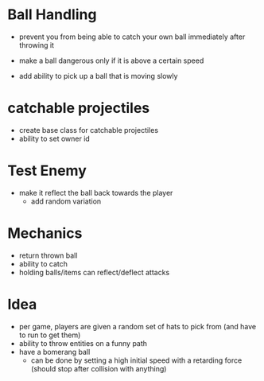 # Ball Handling
- prevent you from being able to catch your own ball immediately after throwing it

- make a ball dangerous only if it is above a certain speed
- add ability to pick up a ball that is moving slowly

# catchable projectiles
- create base class for catchable projectiles
- ability to set owner id


# Test Enemy
- make it reflect the ball back towards the player
    - add random variation 


# Mechanics
- return thrown ball
- ability to catch
- holding balls/items can reflect/deflect attacks


# Idea
- per game, players are given a random set of hats to pick from (and have to run to get them)
- ability to throw entities on a funny path
- have a bomerang ball
    - can be done by setting a high initial speed with a retarding force (should stop after collision with anything)